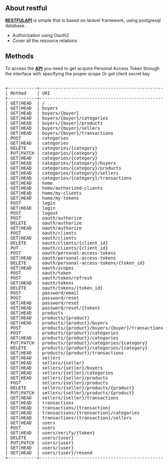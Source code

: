 

## About restful
<a href="http://resttfullapi.herokuapp.com/" target="_blank">**RESTFULAPI**</a> 
is simple  that is based on laravel framework, using postgresql database .

- Authorization using Oauth2
- Cover all the resource relations


## Methods
To access the <a href="http://resttfullapi.herokuapp.com/" target="_blank">**API**</a>  you need to get acquire 
Personal Access Token through the  interface with specifying the proper
scope Or get client secret key


<pre> 
+-----------+------------------------------------------------+------------------
| Method    | URI                                            | Scope       
+-----------+------------------------------------------------+------------------
| GET|HEAD  | /                                              |
| GET|HEAD  | buyers                                         |
| GET|HEAD  | buyers/{buyer}                                 |
| GET|HEAD  | buyers/{buyer}/categories                      |
| GET|HEAD  | buyers/{buyer}/products                        |
| GET|HEAD  | buyers/{buyer}/sellers                         |
| GET|HEAD  | buyers/{buyer}/transactions                    |
| POST      | categories                                     |
| GET|HEAD  | categories                                     |
| DELETE    | categories/{category}                          |
| PUT|PATCH | categories/{category}                          |
| GET|HEAD  | categories/{category}                          |
| GET|HEAD  | categories/{category}/buyers                   |
| GET|HEAD  | categories/{category}/products                 |
| GET|HEAD  | categories/{category}/sellers                  |
| GET|HEAD  | categories/{category}/transactions             |
| GET|HEAD  | home                                           |
| GET|HEAD  | home/authorized-clients                        |
| GET|HEAD  | home/my-clients                                |
| GET|HEAD  | home/my-tokens                                 |
| POST      | login                                          |
| GET|HEAD  | login                                          |
| POST      | logout                                         |
| POST      | oauth/authorize                                |
| DELETE    | oauth/authorize                                |
| GET|HEAD  | oauth/authorize                                |
| POST      | oauth/clients                                  |
| GET|HEAD  | oauth/clients                                  |
| DELETE    | oauth/clients/{client_id}                      |
| PUT       | oauth/clients/{client_id}                      |
| POST      | oauth/personal-access-tokens                   |
| GET|HEAD  | oauth/personal-access-tokens                   |
| DELETE    | oauth/personal-access-tokens/{token_id}        |
| GET|HEAD  | oauth/scopes                                   |
| POST      | oauth/token                                    |
| POST      | oauth/token/refresh                            |
| GET|HEAD  | oauth/tokens                                   |
| DELETE    | oauth/tokens/{token_id}                        |
| POST      | password/email                                 |
| POST      | password/reset                                 |
| GET|HEAD  | password/reset                                 |
| GET|HEAD  | password/reset/{token}                         |
| GET|HEAD  | products                                       |
| GET|HEAD  | products/{product}                             |
| GET|HEAD  | products/{product}/buyers                      |
| POST      | products/{product}/buyers/{buyer}/transactions | purchase_product 
| POST      | products/{product}/categories                  | manage_products  
| GET|HEAD  | products/{product}/categories                  |
| PUT|PATCH | products/{product}/categories/{category}       | manage_products  
| DELETE    | products/{product}/categories/{category}       | manage_products
| GET|HEAD  | products/{product}/transactions                |
| GET|HEAD  | sellers                                        |
| GET|HEAD  | sellers/{seller}                               |
| GET|HEAD  | sellers/{seller}/buyers                        |
| GET|HEAD  | sellers/{seller}/categories                    |
| GET|HEAD  | sellers/{seller}/products                      | manage_products
| POST      | sellers/{seller}/products                      | manage_products
| DELETE    | sellers/{seller}/products/{product}            | manage_products
| PUT|PATCH | sellers/{seller}/products/{product}            | manage_products
| GET|HEAD  | sellers/{seller}/transactions                  |
| GET|HEAD  | transactions                                   |
| GET|HEAD  | transactions/{transaction}                     |
| GET|HEAD  | transactions/{transaction}/categories          |
| GET|HEAD  | transactions/{transaction}/sellers             |
| GET|HEAD  | users                                          |
| POST      | users                                          |
| GET|HEAD  | users/verify/{token}                           |
| DELETE    | users/{user}                                   |
| PUT|PATCH | users/{user}                                   | manage_accounts
| GET|HEAD  | users/{user}                                   | manage_accounts
| GET|HEAD  | users/{user}/resend                            |
+-----------+------------------------------------------------+-----------------
